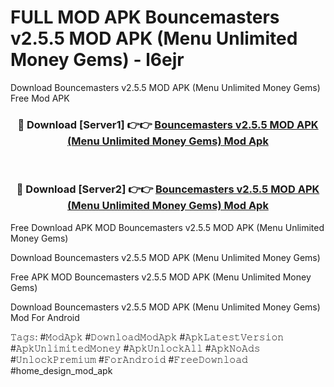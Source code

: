 # FULL MOD APK Bouncemasters v2.5.5 MOD APK (Menu Unlimited Money Gems) - l6ejr
Download Bouncemasters v2.5.5 MOD APK (Menu Unlimited Money Gems) Free Mod APK

<div align="center">
<h3>🔴 Download [Server1] 👉👉 <a href="https://apk-comot.site?title=Bouncemasters_v2.5.5_MOD_APK_(Menu_Unlimited_Money_Gems)">Bouncemasters v2.5.5 MOD APK (Menu Unlimited Money Gems) Mod Apk</a></h3><br>

<h3>🔴 Download [Server2] 👉👉 <a href="https://apk-comot.site?title=Bouncemasters_v2.5.5_MOD_APK_(Menu_Unlimited_Money_Gems)">Bouncemasters v2.5.5 MOD APK (Menu Unlimited Money Gems) Mod Apk</a></h3>
</div>


Free Download APK MOD Bouncemasters v2.5.5 MOD APK (Menu Unlimited Money Gems)

Download Bouncemasters v2.5.5 MOD APK (Menu Unlimited Money Gems) 

Free APK MOD Bouncemasters v2.5.5 MOD APK (Menu Unlimited Money Gems) 

Download Bouncemasters v2.5.5 MOD APK (Menu Unlimited Money Gems) Mod For Android

𝚃𝚊𝚐𝚜: #𝙼𝚘𝚍𝙰𝚙𝚔 #𝙳𝚘𝚠𝚗𝚕𝚘𝚊𝚍𝙼𝚘𝚍𝙰𝚙𝚔 #𝙰𝚙𝚔𝙻𝚊𝚝𝚎𝚜𝚝𝚅𝚎𝚛𝚜𝚒𝚘𝚗 #𝙰𝚙𝚔𝚄𝚗𝚕𝚒𝚖𝚒𝚝𝚎𝚍𝙼𝚘𝚗𝚎𝚢 #𝙰𝚙𝚔𝚄𝚗𝚕𝚘𝚌𝚔𝙰𝚕𝚕 #𝙰𝚙𝚔𝙽𝚘𝙰𝚍𝚜 #𝚄𝚗𝚕𝚘𝚌𝚔𝙿𝚛𝚎𝚖𝚒𝚞𝚖 #𝙵𝚘𝚛𝙰𝚗𝚍𝚛𝚘𝚒𝚍 #𝙵𝚛𝚎𝚎𝙳𝚘𝚠𝚗𝚕𝚘𝚊𝚍 #home_design_mod_apk
